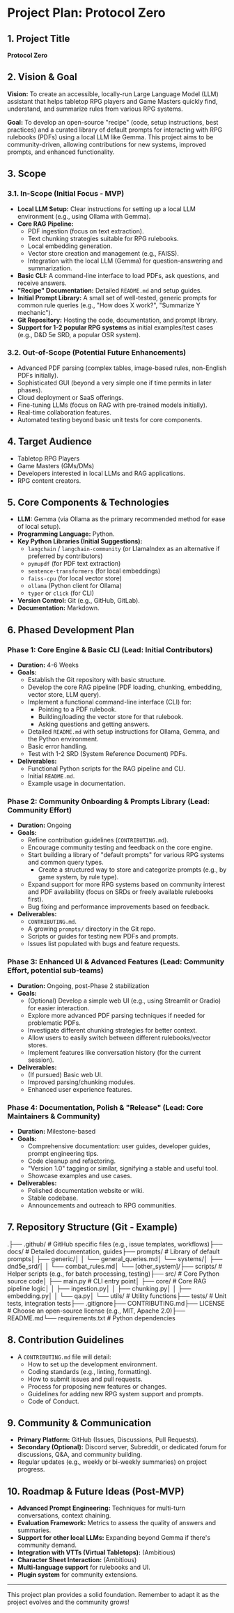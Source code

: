 # Project Plan: Protocol Zero

## 1. Project Title

**Protocol Zero**

## 2. Vision & Goal

**Vision:** To create an accessible, locally-run Large Language Model (LLM) assistant that helps tabletop RPG players and Game Masters quickly find, understand, and summarize rules from various RPG systems.

**Goal:** To develop an open-source "recipe" (code, setup instructions, best practices) and a curated library of default prompts for interacting with RPG rulebooks (PDFs) using a local LLM like Gemma. This project aims to be community-driven, allowing contributions for new systems, improved prompts, and enhanced functionality.

## 3. Scope

### 3.1. In-Scope (Initial Focus - MVP)

* **Local LLM Setup:** Clear instructions for setting up a local LLM environment (e.g., using Ollama with Gemma).
* **Core RAG Pipeline:**
    * PDF ingestion (focus on text extraction).
    * Text chunking strategies suitable for RPG rulebooks.
    * Local embedding generation.
    * Vector store creation and management (e.g., FAISS).
    * Integration with the local LLM (Gemma) for question-answering and summarization.
* **Basic CLI:** A command-line interface to load PDFs, ask questions, and receive answers.
* **"Recipe" Documentation:** Detailed `README.md` and setup guides.
* **Initial Prompt Library:** A small set of well-tested, generic prompts for common rule queries (e.g., "How does X work?", "Summarize Y mechanic").
* **Git Repository:** Hosting the code, documentation, and prompt library.
* **Support for 1-2 popular RPG systems** as initial examples/test cases (e.g., D&D 5e SRD, a popular OSR system).

### 3.2. Out-of-Scope (Potential Future Enhancements)

* Advanced PDF parsing (complex tables, image-based rules, non-English PDFs initially).
* Sophisticated GUI (beyond a very simple one if time permits in later phases).
* Cloud deployment or SaaS offerings.
* Fine-tuning LLMs (focus on RAG with pre-trained models initially).
* Real-time collaboration features.
* Automated testing beyond basic unit tests for core components.

## 4. Target Audience

* Tabletop RPG Players
* Game Masters (GMs/DMs)
* Developers interested in local LLMs and RAG applications.
* RPG content creators.

## 5. Core Components & Technologies

* **LLM:** Gemma (via Ollama as the primary recommended method for ease of local setup).
* **Programming Language:** Python.
* **Key Python Libraries (Initial Suggestions):**
    * `langchain` / `langchain-community` (or LlamaIndex as an alternative if preferred by contributors)
    * `pymupdf` (for PDF text extraction)
    * `sentence-transformers` (for local embeddings)
    * `faiss-cpu` (for local vector store)
    * `ollama` (Python client for Ollama)
    * `typer` or `click` (for CLI)
* **Version Control:** Git (e.g., GitHub, GitLab).
* **Documentation:** Markdown.

## 6. Phased Development Plan

### Phase 1: Core Engine & Basic CLI (Lead: Initial Contributors)

* **Duration:** 4-6 Weeks
* **Goals:**
    * Establish the Git repository with basic structure.
    * Develop the core RAG pipeline (PDF loading, chunking, embedding, vector store, LLM query).
    * Implement a functional command-line interface (CLI) for:
        * Pointing to a PDF rulebook.
        * Building/loading the vector store for that rulebook.
        * Asking questions and getting answers.
    * Detailed `README.md` with setup instructions for Ollama, Gemma, and the Python environment.
    * Basic error handling.
    * Test with 1-2 SRD (System Reference Document) PDFs.
* **Deliverables:**
    * Functional Python scripts for the RAG pipeline and CLI.
    * Initial `README.md`.
    * Example usage in documentation.

### Phase 2: Community Onboarding & Prompts Library (Lead: Community Effort)

* **Duration:** Ongoing
* **Goals:**
    * Refine contribution guidelines (`CONTRIBUTING.md`).
    * Encourage community testing and feedback on the core engine.
    * Start building a library of "default prompts" for various RPG systems and common query types.
        * Create a structured way to store and categorize prompts (e.g., by game system, by rule type).
    * Expand support for more RPG systems based on community interest and PDF availability (focus on SRDs or freely available rulebooks first).
    * Bug fixing and performance improvements based on feedback.
* **Deliverables:**
    * `CONTRIBUTING.md`.
    * A growing `prompts/` directory in the Git repo.
    * Scripts or guides for testing new PDFs and prompts.
    * Issues list populated with bugs and feature requests.

### Phase 3: Enhanced UI & Advanced Features (Lead: Community Effort, potential sub-teams)

* **Duration:** Ongoing, post-Phase 2 stabilization
* **Goals:**
    * (Optional) Develop a simple web UI (e.g., using Streamlit or Gradio) for easier interaction.
    * Explore more advanced PDF parsing techniques if needed for problematic PDFs.
    * Investigate different chunking strategies for better context.
    * Allow users to easily switch between different rulebooks/vector stores.
    * Implement features like conversation history (for the current session).
* **Deliverables:**
    * (If pursued) Basic web UI.
    * Improved parsing/chunking modules.
    * Enhanced user experience features.

### Phase 4: Documentation, Polish & "Release" (Lead: Core Maintainers & Community)

* **Duration:** Milestone-based
* **Goals:**
    * Comprehensive documentation: user guides, developer guides, prompt engineering tips.
    * Code cleanup and refactoring.
    * "Version 1.0" tagging or similar, signifying a stable and useful tool.
    * Showcase examples and use cases.
* **Deliverables:**
    * Polished documentation website or wiki.
    * Stable codebase.
    * Announcements and outreach to RPG communities.

## 7. Repository Structure (Git - Example)

.├── .github/              # GitHub specific files (e.g., issue templates, workflows)├── docs/                 # Detailed documentation, guides├── prompts/              # Library of default prompts│   ├── generic/│   │   └── general_queries.md│   └── systems/│       ├── dnd5e_srd/│       │   └── combat_rules.md│       └── [other_system]/├── scripts/              # Helper scripts (e.g., for batch processing, testing)├── src/                  # Core Python source code│   ├── main.py           # CLI entry point│   ├── core/             # Core RAG pipeline logic│   │   ├── ingestion.py│   │   ├── chunking.py│   │   ├── embedding.py│   │   └── qa.py│   └── utils/            # Utility functions├── tests/                # Unit tests, integration tests├── .gitignore├── CONTRIBUTING.md├── LICENSE               # Choose an open-source license (e.g., MIT, Apache 2.0)├── README.md└── requirements.txt      # Python dependencies
## 8. Contribution Guidelines

* A `CONTRIBUTING.md` file will detail:
    * How to set up the development environment.
    * Coding standards (e.g., linting, formatting).
    * How to submit issues and pull requests.
    * Process for proposing new features or changes.
    * Guidelines for adding new RPG system support and prompts.
    * Code of Conduct.

## 9. Community & Communication

* **Primary Platform:** GitHub (Issues, Discussions, Pull Requests).
* **Secondary (Optional):** Discord server, Subreddit, or dedicated forum for discussions, Q&A, and community building.
* Regular updates (e.g., weekly or bi-weekly summaries) on project progress.

## 10. Roadmap & Future Ideas (Post-MVP)

* **Advanced Prompt Engineering:** Techniques for multi-turn conversations, context chaining.
* **Evaluation Framework:** Metrics to assess the quality of answers and summaries.
* **Support for other local LLMs:** Expanding beyond Gemma if there's community demand.
* **Integration with VTTs (Virtual Tabletops):** (Ambitious)
* **Character Sheet Interaction:** (Ambitious)
* **Multi-language support** for rulebooks and UI.
* **Plugin system** for community extensions.

---

This project plan provides a solid foundation. Remember to adapt it as the project evolves and the community grows!
